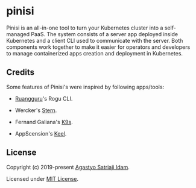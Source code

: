# pinisi

Pinisi is an all-in-one tool to turn your Kubernetes cluster into a self-managed PaaS. 
The system consists of a server app deployed inside Kubernetes and a client CLI used to communicate with the server.
Both components work together to make it easier for operators and developers to manage containerized apps creation and deployment in Kubernetes. 

## Credits

Some features of Pinisi's were inspired by following apps/tools: 

* [Ruangguru](https://ruangguru.com/)'s Rogu CLI. 

* Wercker's [Stern](https://github.com/wercker/stern).

* Fernand Galiana's [K9s](https://k9ss.io).

* AppScension's [Keel](https://keel.sh).

## License

Copyright (c) 2019-present [Agastyo Satriaji Idam](https://github.com/satriajidam).

Licensed under [MIT License](./LICENSE).

